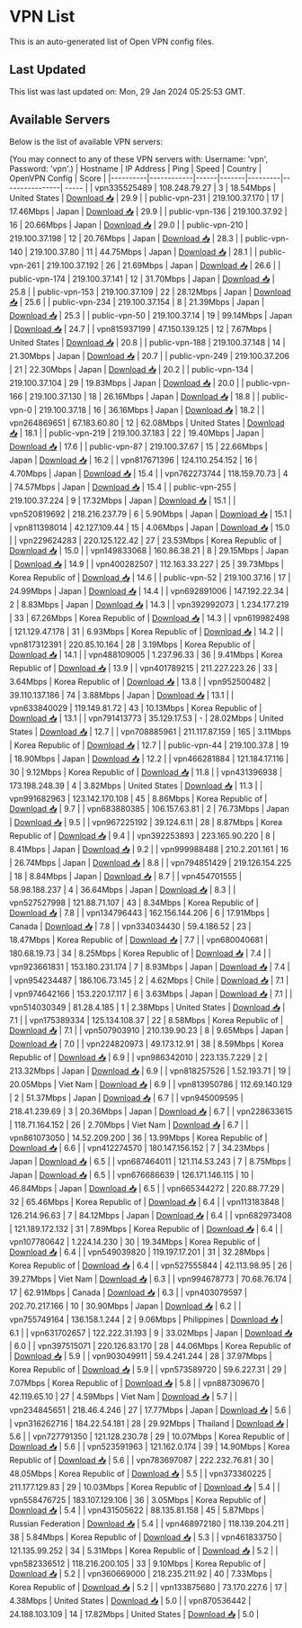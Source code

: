 # VPN List

This is an auto-generated list of Open VPN config files.

## Last Updated

This list was last updated on: Mon, 29 Jan 2024 05:25:53 GMT.

## Available Servers

Below is the list of available VPN servers:

(You may connect to any of these VPN servers with: Username: 'vpn', Password: 'vpn'.)
| Hostname | IP Address | Ping | Speed | Country | OpenVPN Config | Score |
|----------|------------|------|-------|---------|----------------| ----- |
| vpn335525489 | 108.248.79.27 | 3 | 18.54Mbps | United States | [Download 📥](./configs/server_0_US.ovpn) | 29.9 |
| public-vpn-231 | 219.100.37.170 | 17 | 17.46Mbps | Japan | [Download 📥](./configs/server_1_JP.ovpn) | 29.9 |
| public-vpn-136 | 219.100.37.92 | 16 | 20.66Mbps | Japan | [Download 📥](./configs/server_2_JP.ovpn) | 29.0 |
| public-vpn-210 | 219.100.37.198 | 12 | 20.76Mbps | Japan | [Download 📥](./configs/server_3_JP.ovpn) | 28.3 |
| public-vpn-140 | 219.100.37.80 | 11 | 44.75Mbps | Japan | [Download 📥](./configs/server_4_JP.ovpn) | 28.1 |
| public-vpn-261 | 219.100.37.192 | 26 | 21.69Mbps | Japan | [Download 📥](./configs/server_5_JP.ovpn) | 26.6 |
| public-vpn-174 | 219.100.37.141 | 12 | 31.70Mbps | Japan | [Download 📥](./configs/server_6_JP.ovpn) | 25.8 |
| public-vpn-153 | 219.100.37.109 | 22 | 28.12Mbps | Japan | [Download 📥](./configs/server_7_JP.ovpn) | 25.6 |
| public-vpn-234 | 219.100.37.154 | 8 | 21.39Mbps | Japan | [Download 📥](./configs/server_8_JP.ovpn) | 25.3 |
| public-vpn-50 | 219.100.37.14 | 19 | 99.14Mbps | Japan | [Download 📥](./configs/server_9_JP.ovpn) | 24.7 |
| vpn815937199 | 47.150.139.125 | 12 | 7.67Mbps | United States | [Download 📥](./configs/server_10_US.ovpn) | 20.8 |
| public-vpn-188 | 219.100.37.148 | 14 | 21.30Mbps | Japan | [Download 📥](./configs/server_11_JP.ovpn) | 20.7 |
| public-vpn-249 | 219.100.37.206 | 21 | 22.30Mbps | Japan | [Download 📥](./configs/server_12_JP.ovpn) | 20.2 |
| public-vpn-134 | 219.100.37.104 | 29 | 19.83Mbps | Japan | [Download 📥](./configs/server_13_JP.ovpn) | 20.0 |
| public-vpn-166 | 219.100.37.130 | 18 | 26.16Mbps | Japan | [Download 📥](./configs/server_14_JP.ovpn) | 18.8 |
| public-vpn-0 | 219.100.37.18 | 16 | 36.16Mbps | Japan | [Download 📥](./configs/server_15_JP.ovpn) | 18.2 |
| vpn264869651 | 67.183.60.80 | 12 | 62.08Mbps | United States | [Download 📥](./configs/server_16_US.ovpn) | 18.1 |
| public-vpn-219 | 219.100.37.183 | 22 | 19.40Mbps | Japan | [Download 📥](./configs/server_17_JP.ovpn) | 17.6 |
| public-vpn-87 | 219.100.37.67 | 15 | 22.66Mbps | Japan | [Download 📥](./configs/server_18_JP.ovpn) | 16.2 |
| vpn817671396 | 124.110.254.152 | 16 | 4.70Mbps | Japan | [Download 📥](./configs/server_19_JP.ovpn) | 15.4 |
| vpn762273744 | 118.159.70.73 | 4 | 74.57Mbps | Japan | [Download 📥](./configs/server_20_JP.ovpn) | 15.4 |
| public-vpn-255 | 219.100.37.224 | 9 | 17.32Mbps | Japan | [Download 📥](./configs/server_21_JP.ovpn) | 15.1 |
| vpn520819692 | 218.216.237.79 | 6 | 5.90Mbps | Japan | [Download 📥](./configs/server_22_JP.ovpn) | 15.1 |
| vpn811398014 | 42.127.109.44 | 15 | 4.06Mbps | Japan | [Download 📥](./configs/server_23_JP.ovpn) | 15.0 |
| vpn229624283 | 220.125.122.42 | 27 | 23.53Mbps | Korea Republic of | [Download 📥](./configs/server_24_KR.ovpn) | 15.0 |
| vpn149833068 | 160.86.38.21 | 8 | 29.15Mbps | Japan | [Download 📥](./configs/server_25_JP.ovpn) | 14.9 |
| vpn400282507 | 112.163.33.227 | 25 | 39.73Mbps | Korea Republic of | [Download 📥](./configs/server_26_KR.ovpn) | 14.6 |
| public-vpn-52 | 219.100.37.16 | 17 | 24.99Mbps | Japan | [Download 📥](./configs/server_27_JP.ovpn) | 14.4 |
| vpn692891006 | 147.192.22.34 | 2 | 8.83Mbps | Japan | [Download 📥](./configs/server_28_JP.ovpn) | 14.3 |
| vpn392992073 | 1.234.177.219 | 33 | 67.26Mbps | Korea Republic of | [Download 📥](./configs/server_29_KR.ovpn) | 14.3 |
| vpn619982498 | 121.129.47.178 | 31 | 6.93Mbps | Korea Republic of | [Download 📥](./configs/server_30_KR.ovpn) | 14.2 |
| vpn817312391 | 220.85.10.164 | 28 | 3.19Mbps | Korea Republic of | [Download 📥](./configs/server_31_KR.ovpn) | 14.1 |
| vpn488109005 | 1.237.96.33 | 36 | 9.41Mbps | Korea Republic of | [Download 📥](./configs/server_32_KR.ovpn) | 13.9 |
| vpn401789215 | 211.227.223.26 | 33 | 3.64Mbps | Korea Republic of | [Download 📥](./configs/server_33_KR.ovpn) | 13.8 |
| vpn952500482 | 39.110.137.186 | 74 | 3.88Mbps | Japan | [Download 📥](./configs/server_34_JP.ovpn) | 13.1 |
| vpn633840029 | 119.149.81.72 | 43 | 10.13Mbps | Korea Republic of | [Download 📥](./configs/server_35_KR.ovpn) | 13.1 |
| vpn791413773 | 35.129.17.53 | - | 28.02Mbps | United States | [Download 📥](./configs/server_36_US.ovpn) | 12.7 |
| vpn708885961 | 211.117.87.159 | 165 | 3.11Mbps | Korea Republic of | [Download 📥](./configs/server_37_KR.ovpn) | 12.7 |
| public-vpn-44 | 219.100.37.8 | 19 | 18.90Mbps | Japan | [Download 📥](./configs/server_38_JP.ovpn) | 12.2 |
| vpn466281884 | 121.184.17.116 | 30 | 9.12Mbps | Korea Republic of | [Download 📥](./configs/server_39_KR.ovpn) | 11.8 |
| vpn431396938 | 173.198.248.39 | 4 | 3.82Mbps | United States | [Download 📥](./configs/server_40_US.ovpn) | 11.3 |
| vpn991682963 | 123.142.170.108 | 45 | 8.86Mbps | Korea Republic of | [Download 📥](./configs/server_41_KR.ovpn) | 9.7 |
| vpn683880385 | 106.157.63.81 | 2 | 76.73Mbps | Japan | [Download 📥](./configs/server_42_JP.ovpn) | 9.5 |
| vpn967225192 | 39.124.6.11 | 28 | 8.87Mbps | Korea Republic of | [Download 📥](./configs/server_43_KR.ovpn) | 9.4 |
| vpn392253893 | 223.165.90.220 | 8 | 8.41Mbps | Japan | [Download 📥](./configs/server_44_JP.ovpn) | 9.2 |
| vpn999988488 | 210.2.201.161 | 16 | 26.74Mbps | Japan | [Download 📥](./configs/server_45_JP.ovpn) | 8.8 |
| vpn794851429 | 219.126.154.225 | 18 | 8.84Mbps | Japan | [Download 📥](./configs/server_46_JP.ovpn) | 8.7 |
| vpn454701555 | 58.98.188.237 | 4 | 36.64Mbps | Japan | [Download 📥](./configs/server_47_JP.ovpn) | 8.3 |
| vpn527527998 | 121.88.71.107 | 43 | 8.34Mbps | Korea Republic of | [Download 📥](./configs/server_48_KR.ovpn) | 7.8 |
| vpn134796443 | 162.156.144.206 | 6 | 17.91Mbps | Canada | [Download 📥](./configs/server_49_CA.ovpn) | 7.8 |
| vpn334034430 | 59.4.186.52 | 23 | 18.47Mbps | Korea Republic of | [Download 📥](./configs/server_50_KR.ovpn) | 7.7 |
| vpn680040681 | 180.68.19.73 | 34 | 8.25Mbps | Korea Republic of | [Download 📥](./configs/server_51_KR.ovpn) | 7.4 |
| vpn923661831 | 153.180.231.174 | 7 | 8.93Mbps | Japan | [Download 📥](./configs/server_52_JP.ovpn) | 7.4 |
| vpn954234487 | 186.106.73.145 | 2 | 4.62Mbps | Chile | [Download 📥](./configs/server_53_CL.ovpn) | 7.1 |
| vpn974642166 | 153.220.17.117 | 6 | 3.63Mbps | Japan | [Download 📥](./configs/server_54_JP.ovpn) | 7.1 |
| vpn514030349 | 81.28.4.185 | 1 | 2.38Mbps | United States | [Download 📥](./configs/server_55_US.ovpn) | 7.1 |
| vpn175389334 | 125.134.108.37 | 22 | 8.58Mbps | Korea Republic of | [Download 📥](./configs/server_56_KR.ovpn) | 7.1 |
| vpn507903910 | 210.139.90.23 | 8 | 9.65Mbps | Japan | [Download 📥](./configs/server_57_JP.ovpn) | 7.0 |
| vpn224820973 | 49.173.12.91 | 38 | 8.59Mbps | Korea Republic of | [Download 📥](./configs/server_58_KR.ovpn) | 6.9 |
| vpn986342010 | 223.135.7.229 | 2 | 213.32Mbps | Japan | [Download 📥](./configs/server_59_JP.ovpn) | 6.9 |
| vpn818257526 | 1.52.193.71 | 19 | 20.05Mbps | Viet Nam | [Download 📥](./configs/server_60_VN.ovpn) | 6.9 |
| vpn813950786 | 112.69.140.129 | 2 | 51.37Mbps | Japan | [Download 📥](./configs/server_61_JP.ovpn) | 6.7 |
| vpn945009595 | 218.41.239.69 | 3 | 20.36Mbps | Japan | [Download 📥](./configs/server_62_JP.ovpn) | 6.7 |
| vpn228633615 | 118.71.164.152 | 26 | 2.70Mbps | Viet Nam | [Download 📥](./configs/server_63_VN.ovpn) | 6.7 |
| vpn861073050 | 14.52.209.200 | 36 | 13.99Mbps | Korea Republic of | [Download 📥](./configs/server_64_KR.ovpn) | 6.6 |
| vpn412274570 | 180.147.156.152 | 7 | 34.23Mbps | Japan | [Download 📥](./configs/server_65_JP.ovpn) | 6.5 |
| vpn687464011 | 121.114.53.243 | 7 | 8.75Mbps | Japan | [Download 📥](./configs/server_66_JP.ovpn) | 6.5 |
| vpn676686639 | 126.171.146.115 | 10 | 46.84Mbps | Japan | [Download 📥](./configs/server_67_JP.ovpn) | 6.5 |
| vpn665344272 | 220.88.77.29 | 32 | 65.46Mbps | Korea Republic of | [Download 📥](./configs/server_68_KR.ovpn) | 6.4 |
| vpn113183848 | 126.214.96.63 | 7 | 84.12Mbps | Japan | [Download 📥](./configs/server_69_JP.ovpn) | 6.4 |
| vpn682973408 | 121.189.172.132 | 31 | 7.89Mbps | Korea Republic of | [Download 📥](./configs/server_70_KR.ovpn) | 6.4 |
| vpn107780642 | 1.224.14.230 | 30 | 19.34Mbps | Korea Republic of | [Download 📥](./configs/server_71_KR.ovpn) | 6.4 |
| vpn549039820 | 119.197.17.201 | 31 | 32.28Mbps | Korea Republic of | [Download 📥](./configs/server_72_KR.ovpn) | 6.4 |
| vpn527555844 | 42.113.98.95 | 26 | 39.27Mbps | Viet Nam | [Download 📥](./configs/server_73_VN.ovpn) | 6.3 |
| vpn994678773 | 70.68.76.174 | 17 | 62.91Mbps | Canada | [Download 📥](./configs/server_74_CA.ovpn) | 6.3 |
| vpn403079597 | 202.70.217.166 | 10 | 30.90Mbps | Japan | [Download 📥](./configs/server_75_JP.ovpn) | 6.2 |
| vpn755749164 | 136.158.1.244 | 2 | 9.06Mbps | Philippines | [Download 📥](./configs/server_76_PH.ovpn) | 6.1 |
| vpn631702657 | 122.222.31.193 | 9 | 33.02Mbps | Japan | [Download 📥](./configs/server_77_JP.ovpn) | 6.0 |
| vpn397515071 | 220.126.83.170 | 28 | 44.06Mbps | Korea Republic of | [Download 📥](./configs/server_78_KR.ovpn) | 5.9 |
| vpn903049911 | 59.4.241.244 | 28 | 37.97Mbps | Korea Republic of | [Download 📥](./configs/server_79_KR.ovpn) | 5.9 |
| vpn573589720 | 59.6.227.31 | 29 | 7.07Mbps | Korea Republic of | [Download 📥](./configs/server_80_KR.ovpn) | 5.8 |
| vpn887309670 | 42.119.65.10 | 27 | 4.59Mbps | Viet Nam | [Download 📥](./configs/server_81_VN.ovpn) | 5.7 |
| vpn234845651 | 218.46.4.246 | 27 | 17.77Mbps | Japan | [Download 📥](./configs/server_82_JP.ovpn) | 5.6 |
| vpn316262716 | 184.22.54.181 | 28 | 29.92Mbps | Thailand | [Download 📥](./configs/server_83_TH.ovpn) | 5.6 |
| vpn727791350 | 121.128.230.78 | 29 | 10.07Mbps | Korea Republic of | [Download 📥](./configs/server_84_KR.ovpn) | 5.6 |
| vpn523591963 | 121.162.0.174 | 39 | 14.90Mbps | Korea Republic of | [Download 📥](./configs/server_85_KR.ovpn) | 5.6 |
| vpn783697087 | 222.232.76.81 | 30 | 48.05Mbps | Korea Republic of | [Download 📥](./configs/server_86_KR.ovpn) | 5.5 |
| vpn373360225 | 211.177.129.83 | 29 | 10.03Mbps | Korea Republic of | [Download 📥](./configs/server_87_KR.ovpn) | 5.4 |
| vpn558476725 | 183.107.129.106 | 36 | 3.05Mbps | Korea Republic of | [Download 📥](./configs/server_88_KR.ovpn) | 5.4 |
| vpn431505622 | 88.135.81.158 | 45 | 5.87Mbps | Russian Federation | [Download 📥](./configs/server_89_RU.ovpn) | 5.4 |
| vpn468972180 | 118.139.204.211 | 38 | 5.84Mbps | Korea Republic of | [Download 📥](./configs/server_90_KR.ovpn) | 5.3 |
| vpn461833750 | 121.135.99.252 | 34 | 5.31Mbps | Korea Republic of | [Download 📥](./configs/server_91_KR.ovpn) | 5.2 |
| vpn582336512 | 118.216.200.105 | 33 | 9.10Mbps | Korea Republic of | [Download 📥](./configs/server_92_KR.ovpn) | 5.2 |
| vpn360669000 | 218.235.211.92 | 40 | 7.33Mbps | Korea Republic of | [Download 📥](./configs/server_93_KR.ovpn) | 5.2 |
| vpn133875680 | 73.170.227.6 | 17 | 4.38Mbps | United States | [Download 📥](./configs/server_94_US.ovpn) | 5.0 |
| vpn870536442 | 24.188.103.109 | 14 | 17.82Mbps | United States | [Download 📥](./configs/server_95_US.ovpn) | 5.0 |

